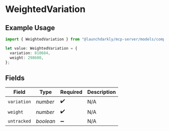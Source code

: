 # WeightedVariation

## Example Usage

```typescript
import { WeightedVariation } from "@launchdarkly/mcp-server/models/components";

let value: WeightedVariation = {
  variation: 810684,
  weight: 298600,
};
```

## Fields

| Field              | Type               | Required           | Description        |
| ------------------ | ------------------ | ------------------ | ------------------ |
| `variation`        | *number*           | :heavy_check_mark: | N/A                |
| `weight`           | *number*           | :heavy_check_mark: | N/A                |
| `untracked`        | *boolean*          | :heavy_minus_sign: | N/A                |